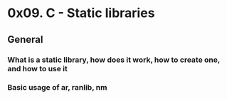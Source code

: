 # 0x09. C - Static libraries

## General

### What is a static library, how does it work, how to create one, and how to use it
### Basic usage of ar, ranlib, nm
